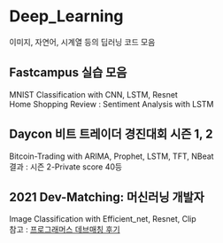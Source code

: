 # Deep_Learning
이미지, 자연어, 시계열 등의 딥러닝 코드 모음

## Fastcampus 실습 모음
MNIST Classification with CNN, LSTM, Resnet  
Home Shopping Review : Sentiment Analysis with LSTM  

## Daycon 비트 트레이더 경진대회 시즌 1, 2
Bitcoin-Trading with ARIMA, Prophet, LSTM, TFT, NBeat  
결과 : 시즌 2-Private score 40등  

## 2021 Dev-Matching: 머신러닝 개발자
Image Classification with Efficient_net, Resnet, Clip  
참고 : [프로그래머스 데브매칭 후기](https://gdsc-university-of-seoul.github.io/Review_of_Dev_matching/)
